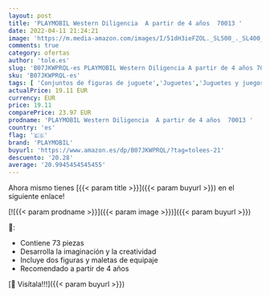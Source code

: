 ```yaml
---
layout: post
title: 'PLAYMOBIL Western Diligencia  A partir de 4 años  70013 '
date: 2022-04-11 21:24:21
image: 'https://m.media-amazon.com/images/I/51dH3ieFZOL._SL500_._SL400_.jpg'
comments: true
category: ofertas
author: 'tole.es'
slug: 'B07JKWPRQL-es PLAYMOBIL Western Diligencia A partir de 4 años 70013'
sku: 'B07JKWPRQL-es'
tags: [ 'Conjuntos de figuras de juguete','Juguetes','Juguetes y juegos','Muñecos y figuras','playmobil', ]
actualPrice: 19.11 EUR
currency: EUR
price: 19.11
comparePrice: 23.97 EUR
prodname: 'PLAYMOBIL Western Diligencia  A partir de 4 años  70013 '
country: 'es'
flag: '🇪🇸'
brand: 'PLAYMOBIL'
buyurl: 'https://www.amazon.es/dp/B07JKWPRQL/?tag=tolees-21'
descuento: '20.28'
average: '20.9945454545455'
---
```


Ahora mismo tienes [{{< param title >}}]({{< param buyurl >}}) en el siguiente enlace!

[![{{< param prodname >}}]({{< param image >}})]({{< param buyurl >}})

🔎:

- Contiene 73 piezas
- Desarrolla la imaginación y la creatividad
- Incluye dos figuras y maletas de equipaje
- Recomendado a partir de 4 años

[🛒 Visítala!!!]({{< param buyurl >}})
